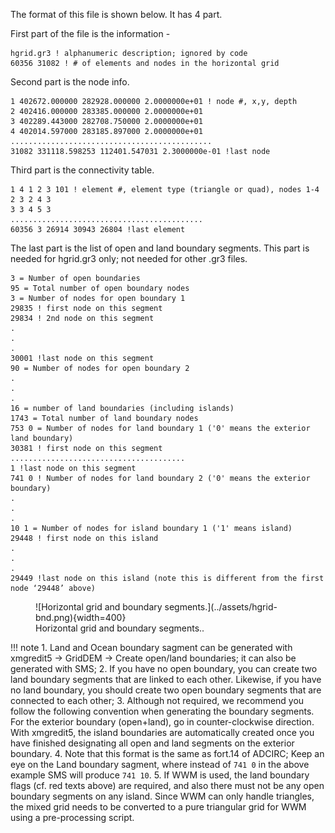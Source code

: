 The format of this file is shown below. It has 4 part.

First part of the file is the information - 
```
hgrid.gr3 ! alphanumeric description; ignored by code
60356 31082 ! # of elements and nodes in the horizontal grid
```

Second part is the node info.
```
1 402672.000000 282928.000000 2.0000000e+01 ! node #, x,y, depth
2 402416.000000 283385.000000 2.0000000e+01
3 402289.443000 282708.750000 2.0000000e+01
4 402014.597000 283185.897000 2.0000000e+01
.............................................
31082 331118.598253 112401.547031 2.3000000e-01 !last node
```

Third part is the connectivity table.
```
1 4 1 2 3 101 ! element #, element type (triangle or quad), nodes 1-4
2 3 2 4 3
3 3 4 5 3
...........................................
60356 3 26914 30943 26804 !last element
```

The last part is the list of open and land boundary segments. This part is needed for hgrid.gr3 only; not needed
for other .gr3 files.

```
3 = Number of open boundaries
95 = Total number of open boundary nodes
3 = Number of nodes for open boundary 1
29835 ! first node on this segment
29834 ! 2nd node on this segment
.
.
.
30001 !last node on this segment
90 = Number of nodes for open boundary 2
.
.
.
16 = number of land boundaries (including islands)
1743 = Total number of land boundary nodes
753 0 = Number of nodes for land boundary 1 ('0' means the exterior land boundary)
30381 ! first node on this segment
.......................................
1 !last node on this segment
741 0 ! Number of nodes for land boundary 2 ('0' means the exterior boundary)
.
.
.
10 1 = Number of nodes for island boundary 1 ('1' means island)
29448 ! first node on this island
.
.
.
29449 !last node on this island (note this is different from the first node ‘29448’ above)
```

<figure markdown>
![Horizontal grid and boundary segments.](../assets/hgrid-bnd.png){width=400}
<figcaption>Horizontal grid and boundary segments..</figcaption>
</figure>

!!! note
    1. Land and Ocean boundary sagment can be generated with xmgredit5 $\rightarrow$ GridDEM $\rightarrow$ Create open/land boundaries; it can also be generated with SMS;
    2. If you have no open boundary, you can create two land boundary segments that are linked to each other. Likewise, if you have no land boundary, you should create two open boundary segments that are connected to each other;
    3. Although not required, we recommend you follow the following convention when generating the boundary segments. For the exterior boundary (open+land), go in counter-clockwise direction. With xmgredit5, the island boundaries are automatically created once you have finished designating all open and land segments on the exterior boundary.
    4. Note that this format is the same as fort.14 of ADCIRC; Keep an eye on the Land boundary sagment, where instead of `741 0` in the above example SMS will produce `741 10`. 
    5. If WWM is used, the land boundary flags (cf. red texts above) are required, and also there must not be any open boundary segments on any island. Since WWM can only handle triangles, the mixed grid needs to be converted to a pure triangular grid for WWM using a pre-processing script.